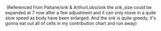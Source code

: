 

<picture>
  
 <source media="(prefers-color-scheme: dark)" srcset="https://raw.githubusercontent.com/PaddyZz/PaddyZz/output/github-contribution-grid-snake-dark.svg" />
 <img>
</picture>
(Referenced from Paltane/snk & ArthurLobo/snk
the snk_size could be expanded at 7 now after a few adjustment and it can only move in a quite slow speed as body have been enlarged. And the snk is quite greedy, it's gonna eat out all of cells in my contribution chart and run away)

